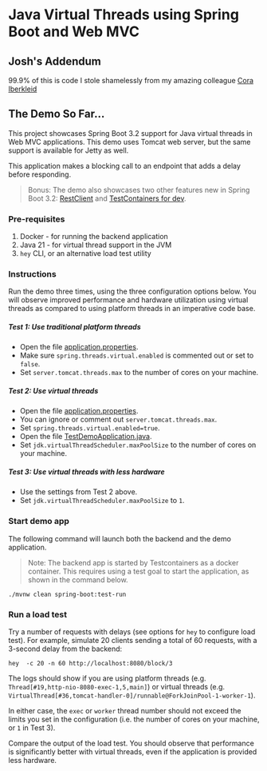 # Java Virtual Threads using Spring Boot and Web MVC


## Josh's Addendum

99.9% of this is code I stole shamelessly from my amazing colleague [Cora Iberkleid](https://github.com/ciberkleid/springone2023-virtual-threads-demo)

## The Demo So Far... 

This project showcases Spring Boot 3.2 support for Java virtual threads in Web MVC applications.
This demo uses Tomcat web server, but the same support is available for Jetty as well.

This application makes a blocking call to an endpoint that adds a delay before responding.

> Bonus: The demo also showcases two other features new in Spring Boot 3.2:
> [RestClient](com/example/demo/DemoController.java) and 
> [TestContainers for dev](com/example/demo/TestDemoApplication.java).

### Pre-requisites

1. Docker - for running the backend application
2. Java 21 - for virtual thread support in the JVM
3. `hey` CLI, or an alternative load test utility

### Instructions

Run the demo three times, using the three configuration options below.
You will observe improved performance and hardware utilization using virtual threads as compared to using platform threads in an imperative code base.

##### Test 1: Use traditional platform threads
- Open the file [application.properties](src/main/resources/application.properties).
- Make sure `spring.threads.virtual.enabled` is commented out or set to `false`.
- Set `server.tomcat.threads.max` to the number of cores on your machine.

##### Test 2: Use virtual threads
- Open the file [application.properties](src/main/resources/application.properties).
- You can ignore or comment out `server.tomcat.threads.max`.
- Set `spring.threads.virtual.enabled=true`.
- Open the file [TestDemoApplication.java](com/example/demo/TestDemoApplication.java).
- Set `jdk.virtualThreadScheduler.maxPoolSize` to the number of cores on your machine.

##### Test 3: Use virtual threads with less hardware
- Use the settings from Test 2 above.
- Set `jdk.virtualThreadScheduler.maxPoolSize` to `1`.

### Start demo app

The following command will launch both the backend and the demo application.
> Note: The backend app is started by Testcontainers as a docker container.
> This requires using a test goal to start the application, as shown in the command below.
```shell
./mvnw clean spring-boot:test-run
```

### Run a load test

Try a number of requests with delays (see options for `hey` to configure load test).
For example, simulate 20 clients sending a total of 60 requests, with a 3-second delay from the backend:
```shell
hey  -c 20 -n 60 http://localhost:8080/block/3
```

The logs should show if you are using platform threads (e.g. `Thread[#19,http-nio-8080-exec-1,5,main]`)
or virtual threads (e.g. `VirtualThread[#36,tomcat-handler-0]/runnable@ForkJoinPool-1-worker-1`).

In either case, the `exec` or `worker` thread number should not exceed the limits you set in the configuration (i.e. the number of cores on your machine, or `1` in Test 3).

Compare the output of the load test.
You should observe that performance is significantly better with virtual threads, even if the application is provided less hardware.